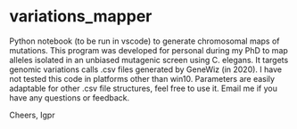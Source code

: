 # variations_mapper
Python notebook (to be run in vscode) to generate chromosomal maps of mutations.
This program was developed for personal during my PhD to map alleles isolated in an unbiased mutagenic screen using C. elegans.
It targets genomic variations calls .csv files generated by GeneWiz (in 2020).
I have not tested this code in platforms other than win10.
Parameters are easily adaptable for other .csv file structures, feel free to use it.
Email me if you have any questions or feedback.

Cheers,
Igpr